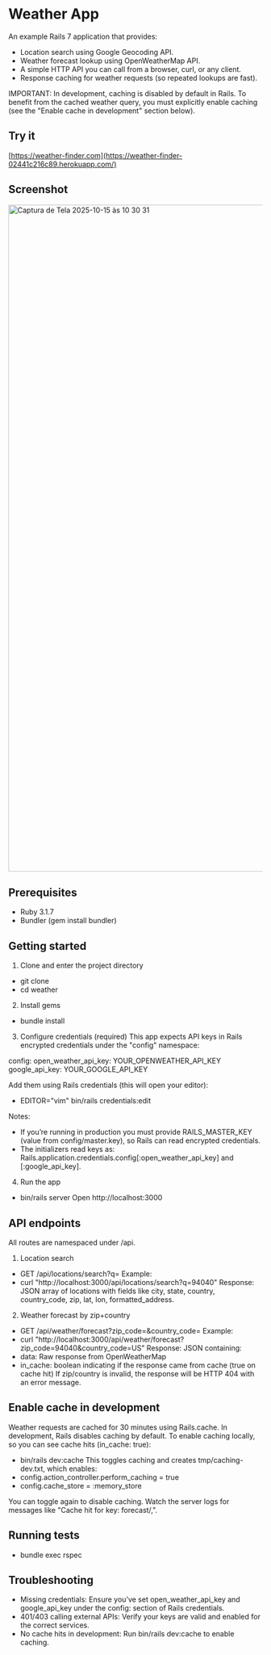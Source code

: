# Weather App

An example Rails 7 application that provides:
- Location search using Google Geocoding API.
- Weather forecast lookup using OpenWeatherMap API.
- A simple HTTP API you can call from a browser, curl, or any client.
- Response caching for weather requests (so repeated lookups are fast).

IMPORTANT: In development, caching is disabled by default in Rails. To benefit from the cached weather query, you must explicitly enable caching (see the "Enable cache in development" section below).

## Try it

[https://weather-finder.com](https://weather-finder-02441c216c89.herokuapp.com/)


## Screenshot

<img width="2543" height="1321" alt="Captura de Tela 2025-10-15 às 10 30 31" src="https://github.com/user-attachments/assets/64a20c1a-7732-4144-8477-efdab6ed2224" />

## Prerequisites
- Ruby 3.1.7
- Bundler (gem install bundler)

## Getting started
1) Clone and enter the project directory
- git clone <this-repo-url>
- cd weather

2) Install gems
- bundle install

3) Configure credentials (required)
This app expects API keys in Rails encrypted credentials under the "config" namespace:

config:
  open_weather_api_key: YOUR_OPENWEATHER_API_KEY
  google_api_key: YOUR_GOOGLE_API_KEY

Add them using Rails credentials (this will open your editor):
- EDITOR="vim" bin/rails credentials:edit

Notes:
- If you’re running in production you must provide RAILS_MASTER_KEY (value from config/master.key), so Rails can read encrypted credentials.
- The initializers read keys as: Rails.application.credentials.config[:open_weather_api_key] and [:google_api_key].

4) Run the app
- bin/rails server
Open http://localhost:3000

## API endpoints
All routes are namespaced under /api.

1) Location search
- GET /api/locations/search?q=<query>
Example:
- curl "http://localhost:3000/api/locations/search?q=94040"
Response: JSON array of locations with fields like city, state, country, country_code, zip, lat, lon, formatted_address.

2) Weather forecast by zip+country
- GET /api/weather/forecast?zip_code=<ZIP>&country_code=<CC>
Example:
- curl "http://localhost:3000/api/weather/forecast?zip_code=94040&country_code=US"
Response: JSON containing:
- data: Raw response from OpenWeatherMap
- in_cache: boolean indicating if the response came from cache (true on cache hit)
If zip/country is invalid, the response will be HTTP 404 with an error message.

## Enable cache in development 
Weather requests are cached for 30 minutes using Rails.cache. In development, Rails disables caching by default. To enable caching locally, so you can see cache hits (in_cache: true):

- bin/rails dev:cache
This toggles caching and creates tmp/caching-dev.txt, which enables:
- config.action_controller.perform_caching = true
- config.cache_store = :memory_store

You can toggle again to disable caching. Watch the server logs for messages like "Cache hit for key: forecast/<zip>,<country>".

## Running tests
- bundle exec rspec

## Troubleshooting
- Missing credentials: Ensure you’ve set open_weather_api_key and google_api_key under the config: section of Rails credentials.
- 401/403 calling external APIs: Verify your keys are valid and enabled for the correct services.
- No cache hits in development: Run bin/rails dev:cache to enable caching.


